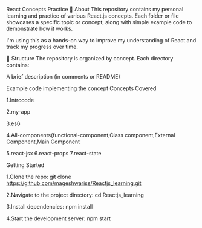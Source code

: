 React Concepts Practice
📘 About
This repository contains my personal learning and practice of various React.js concepts. Each folder or file showcases a specific topic or concept, along with simple example code to demonstrate how it works.

I'm using this as a hands-on way to improve my understanding of React and track my progress over time.

📂 Structure
The repository is organized by concept. Each directory contains:

A brief description (in comments or README)

Example code implementing the concept
Concepts Covered

1.Introcode

2.my-app

3.es6

4.All-components(functional-component,Class component,External Component,Main Component

5.react-jsx
6.react-props
7.react-state

Getting Started

1.Clone the repo:
git clone https://github.com/mageshwariss/Reactjs_learning.git

2.Navigate to the project directory:
cd Reactjs_learning

3.Install dependencies:
npm install

4.Start the development server:
npm start
